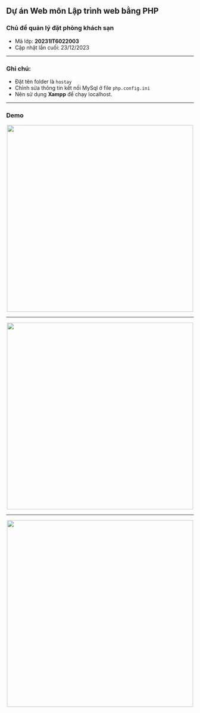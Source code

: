 ## Dự án Web môn Lập trình web bằng PHP 
### Chủ để quản lý đặt phòng khách sạn
- Mã lớp: **20231IT6022003**
- Cập nhật lần cuối: 23/12/2023
---
### Ghi chú:
- Đặt tên folder là ```hostay```
- Chỉnh sửa thông tin kết nối MySql ở file ```php.config.ini```
- Nên sử dụng **Xampp** để chạy localhost.
---
### Demo

<div align="center">
    <img src="demo/img-1.png" width="500"/>
</div>

---

<div align="center">
    <img src="demo/img-2.png" width="500"/>
</div>

---

<div align="center">
    <img src="demo/img-3.png" width="500"/>
</div>
